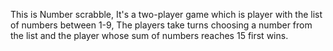 This is Number scrabble, It's a two-player game which is player with the list of numbers between 1-9, 
The players take turns choosing a number from the list and the player whose sum of numbers reaches 15 first wins.
